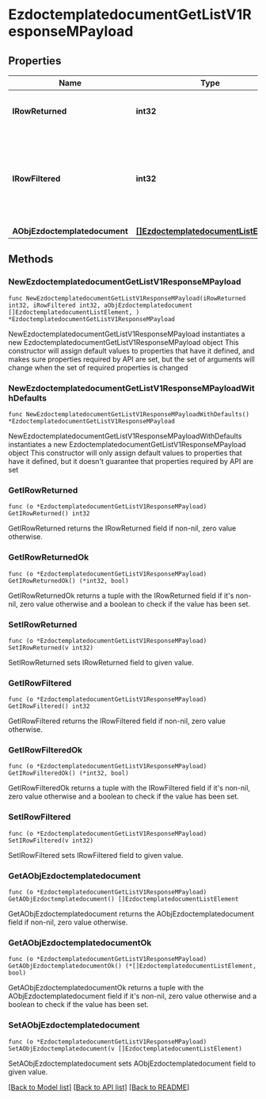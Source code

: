 # EzdoctemplatedocumentGetListV1ResponseMPayload

## Properties

Name | Type | Description | Notes
------------ | ------------- | ------------- | -------------
**IRowReturned** | **int32** | The number of rows returned | 
**IRowFiltered** | **int32** | The number of rows matching your filters (if any) or the total number of rows | 
**AObjEzdoctemplatedocument** | [**[]EzdoctemplatedocumentListElement**](EzdoctemplatedocumentListElement.md) |  | 

## Methods

### NewEzdoctemplatedocumentGetListV1ResponseMPayload

`func NewEzdoctemplatedocumentGetListV1ResponseMPayload(iRowReturned int32, iRowFiltered int32, aObjEzdoctemplatedocument []EzdoctemplatedocumentListElement, ) *EzdoctemplatedocumentGetListV1ResponseMPayload`

NewEzdoctemplatedocumentGetListV1ResponseMPayload instantiates a new EzdoctemplatedocumentGetListV1ResponseMPayload object
This constructor will assign default values to properties that have it defined,
and makes sure properties required by API are set, but the set of arguments
will change when the set of required properties is changed

### NewEzdoctemplatedocumentGetListV1ResponseMPayloadWithDefaults

`func NewEzdoctemplatedocumentGetListV1ResponseMPayloadWithDefaults() *EzdoctemplatedocumentGetListV1ResponseMPayload`

NewEzdoctemplatedocumentGetListV1ResponseMPayloadWithDefaults instantiates a new EzdoctemplatedocumentGetListV1ResponseMPayload object
This constructor will only assign default values to properties that have it defined,
but it doesn't guarantee that properties required by API are set

### GetIRowReturned

`func (o *EzdoctemplatedocumentGetListV1ResponseMPayload) GetIRowReturned() int32`

GetIRowReturned returns the IRowReturned field if non-nil, zero value otherwise.

### GetIRowReturnedOk

`func (o *EzdoctemplatedocumentGetListV1ResponseMPayload) GetIRowReturnedOk() (*int32, bool)`

GetIRowReturnedOk returns a tuple with the IRowReturned field if it's non-nil, zero value otherwise
and a boolean to check if the value has been set.

### SetIRowReturned

`func (o *EzdoctemplatedocumentGetListV1ResponseMPayload) SetIRowReturned(v int32)`

SetIRowReturned sets IRowReturned field to given value.


### GetIRowFiltered

`func (o *EzdoctemplatedocumentGetListV1ResponseMPayload) GetIRowFiltered() int32`

GetIRowFiltered returns the IRowFiltered field if non-nil, zero value otherwise.

### GetIRowFilteredOk

`func (o *EzdoctemplatedocumentGetListV1ResponseMPayload) GetIRowFilteredOk() (*int32, bool)`

GetIRowFilteredOk returns a tuple with the IRowFiltered field if it's non-nil, zero value otherwise
and a boolean to check if the value has been set.

### SetIRowFiltered

`func (o *EzdoctemplatedocumentGetListV1ResponseMPayload) SetIRowFiltered(v int32)`

SetIRowFiltered sets IRowFiltered field to given value.


### GetAObjEzdoctemplatedocument

`func (o *EzdoctemplatedocumentGetListV1ResponseMPayload) GetAObjEzdoctemplatedocument() []EzdoctemplatedocumentListElement`

GetAObjEzdoctemplatedocument returns the AObjEzdoctemplatedocument field if non-nil, zero value otherwise.

### GetAObjEzdoctemplatedocumentOk

`func (o *EzdoctemplatedocumentGetListV1ResponseMPayload) GetAObjEzdoctemplatedocumentOk() (*[]EzdoctemplatedocumentListElement, bool)`

GetAObjEzdoctemplatedocumentOk returns a tuple with the AObjEzdoctemplatedocument field if it's non-nil, zero value otherwise
and a boolean to check if the value has been set.

### SetAObjEzdoctemplatedocument

`func (o *EzdoctemplatedocumentGetListV1ResponseMPayload) SetAObjEzdoctemplatedocument(v []EzdoctemplatedocumentListElement)`

SetAObjEzdoctemplatedocument sets AObjEzdoctemplatedocument field to given value.



[[Back to Model list]](../README.md#documentation-for-models) [[Back to API list]](../README.md#documentation-for-api-endpoints) [[Back to README]](../README.md)


